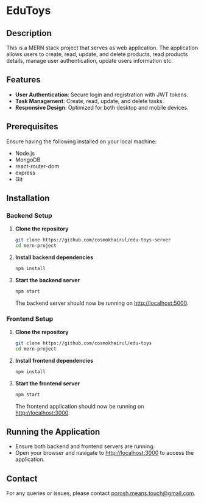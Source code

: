 # EduToys

## Description
This is a MERN stack project that serves as web application. The application allows users to create, read, update, and delete products, read products details, manage user authentication, update users information etc.

## Features
- **User Authentication**: Secure login and registration with JWT tokens.
- **Task Management**: Create, read, update, and delete tasks.
- **Responsive Design**: Optimized for both desktop and mobile devices.

## Prerequisites
Ensure having the following installed on your local machine:
- Node.js
- MongoDB
- react-router-dom
- express
- Git

## Installation

### Backend Setup
1. **Clone the repository**
    ```sh
    git clone https://github.com/cosmokhairul/edu-toys-server
    cd mern-project
    ```

2. **Install backend dependencies**
    ```sh
    npm install
    ```

3. **Start the backend server**
    ```sh
    npm start
    ```
    The backend server should now be running on [http://localhost:5000](http://localhost:5000).



### Frontend Setup
1. **Clone the repository**
    ```sh
    git clone https://github.com/cosmokhairul/edu-toys
    cd mern-project
    ```

2. **Install frontend dependencies**
    ```sh
    npm install
    ```

3. **Start the frontend server**
    ```sh
    npm start
    ```
    The frontend application should now be running on [http://localhost:3000](http://localhost:3000).

## Running the Application
- Ensure both backend and frontend servers are running.
- Open your browser and navigate to [http://localhost:3000](http://localhost:3000) to access the application.


## Contact
For any queries or issues, please contact [porosh.means.touch@gmail.com](mailto:your-email@example.com).
